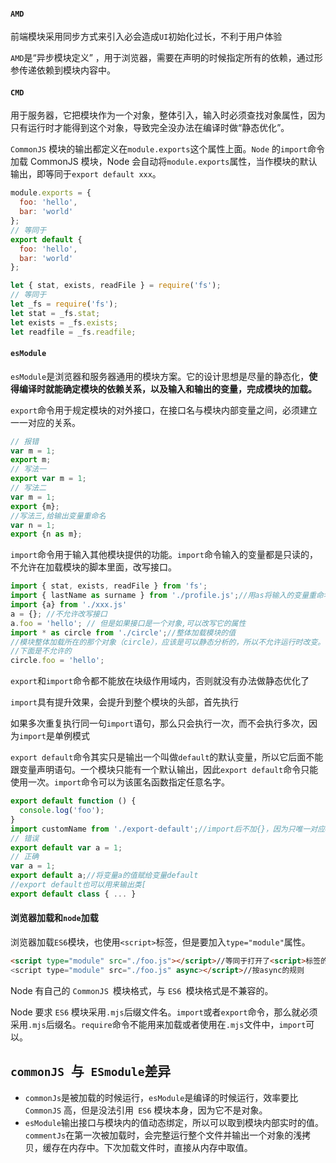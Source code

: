 #### `AMD`

前端模块采用同步方式来引入必会造成`UI`初始化过长，不利于用户体验

`AMD`是“异步模块定义” ，用于浏览器，需要在声明的时候指定所有的依赖，通过形参传递依赖到模块内容中。

#### `CMD`

用于服务器，它把模块作为一个对象，整体引入，输入时必须查找对象属性，因为只有运行时才能得到这个对象，导致完全没办法在编译时做“静态优化”。

`CommonJS` 模块的输出都定义在`module.exports`这个属性上面。`Node` 的`import`命令加载 CommonJS 模块，Node 会自动将`module.exports`属性，当作模块的默认输出，即等同于`export default xxx`。

```javascript
module.exports = {
  foo: 'hello',
  bar: 'world'
};
// 等同于
export default {
  foo: 'hello',
  bar: 'world'
};
```



```javascript
let { stat, exists, readFile } = require('fs');
// 等同于
let _fs = require('fs');
let stat = _fs.stat;
let exists = _fs.exists;
let readfile = _fs.readfile;
```
#### `esModule`
`esModule`是浏览器和服务器通用的模块方案。它的设计思想是尽量的静态化，**使得编译时就能确定模块的依赖关系，以及输入和输出的变量，完成模块的加载。**

`export`命令用于规定模块的对外接口，在接口名与模块内部变量之间，必须建立一一对应的关系。

```javascript
// 报错
var m = 1;
export m;
// 写法一
export var m = 1;
// 写法二
var m = 1;
export {m};
//写法三,给输出变量重命名
var n = 1;
export {n as m};
```

`import`命令用于输入其他模块提供的功能。`import`命令输入的变量都是只读的，不允许在加载模块的脚本里面，改写接口。

```javascript
import { stat, exists, readFile } from 'fs';
import { lastName as surname } from './profile.js';//用as将输入的变量重命名
import {a} from './xxx.js'
a = {}; //不允许改写接口
a.foo = 'hello'; // 但是如果接口是一个对象,可以改写它的属性
import * as circle from './circle';//整体加载模块的值
//模块整体加载所在的那个对象（circle），应该是可以静态分析的，所以不允许运行时改变。
//下面是不允许的
circle.foo = 'hello';
```

`export`和`import`命令都不能放在块级作用域内，否则就没有办法做静态优化了

`import`具有提升效果，会提升到整个模块的头部，首先执行

如果多次重复执行同一句`import`语句，那么只会执行一次，而不会执行多次，因为`import`是单例模式

`export default`命令其实只是输出一个叫做`default`的默认变量，所以它后面不能跟变量声明语句。一个模块只能有一个默认输出，因此`export default`命令只能使用一次。`import`命令可以为该匿名函数指定任意名字。

```javascript
export default function () {
  console.log('foo');
}
import customName from './export-default';//import后不加{}，因为只唯一对应export default
// 错误
export default var a = 1;
// 正确
var a = 1;
export default a;//将变量a的值赋给变量default
//export default也可以用来输出类[
export default class { ... }
```
#### 浏览器加载和`node`加载

浏览器加载` ES6 `模块，也使用`<script>`标签，但是要加入`type="module"`属性。


```html
<script type="module" src="./foo.js"></script>//等同于打开了<script>标签的defer属性
<script type="module" src="./foo.js" async></script>//按async的规则 
```

Node 有自己的 `CommonJS `模块格式，与 `ES6 `模块格式是不兼容的。

Node 要求 `ES6` 模块采用`.mjs`后缀文件名。`import`或者`export`命令，那么就必须采用`.mjs`后缀名。`require`命令不能用来加载或者使用在`.mjs`文件中，`import`可以。

## `commonJS `与` ESmodule`差异

- `commonJs`是被加载的时候运行，`esModule`是编译的时候运行，效率要比` CommonJS` 高，但是没法引用` ES6` 模块本身，因为它不是对象。
- `esModule`输出接口与模块内的值动态绑定，所以可以取到模块内部实时的值。`commentJs`在第一次被加载时，会完整运行整个文件并输出一个对象的浅拷贝，缓存在内存中。下次加载文件时，直接从内存中取值。